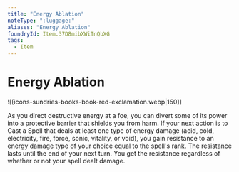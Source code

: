 ```yaml
---
title: "Energy Ablation"
noteType: ":luggage:"
aliases: "Energy Ablation"
foundryId: Item.37D8mibXWiTnQbXG
tags:
  - Item
---
```


# Energy Ablation
![[icons-sundries-books-book-red-exclamation.webp|150]]

As you direct destructive energy at a foe, you can divert some of its power into a protective barrier that shields you from harm. If your next action is to Cast a Spell that deals at least one type of energy damage (acid, cold, electricity, fire, force, sonic, vitality, or void), you gain resistance to an energy damage type of your choice equal to the spell's rank. The resistance lasts until the end of your next turn. You get the resistance regardless of whether or not your spell dealt damage.
